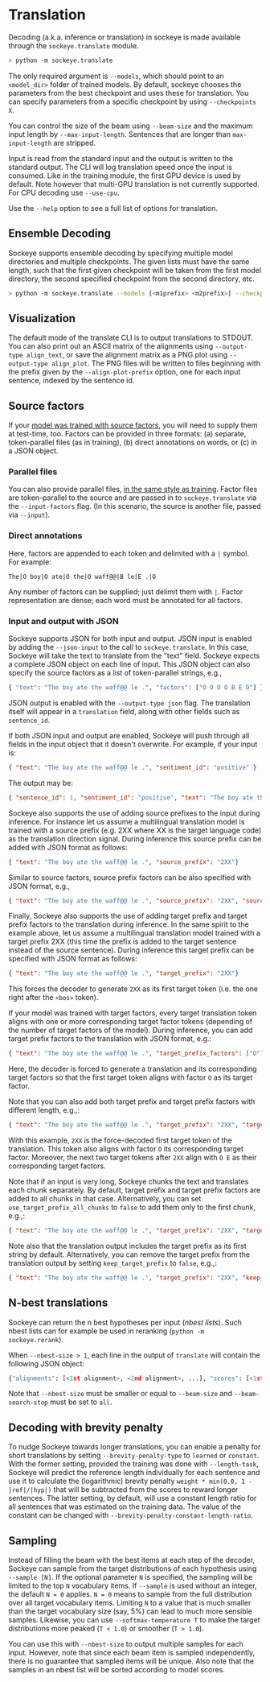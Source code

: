 # Translation

Decoding (a.k.a. inference or translation) in sockeye is made available through the `sockeye.translate` module.

```bash
> python -m sockeye.translate
```

The only required argument is `--models`, which should point to an `<model_dir>` folder of trained models.
By default, sockeye chooses the parameters from the best checkpoint and uses these for translation.
You can specify parameters from a specific checkpoint by using `--checkpoints X`.

You can control the size of the beam using `--beam-size` and the maximum input length by `--max-input-length`.
Sentences that are longer than `max-input-length` are stripped.

Input is read from the standard input and the output is written to the standard output.
The CLI will log translation speed once the input is consumed.
Like in the training module, the first GPU device is used by default.
Note however that multi-GPU translation is not currently supported. For CPU decoding use `--use-cpu`.

Use the `--help` option to see a full list of options for translation.

## Ensemble Decoding

Sockeye supports ensemble decoding by specifying multiple model directories and multiple checkpoints.
The given lists must have the same length, such that the first given checkpoint will be taken from the first model directory, the second specified checkpoint from the second directory, etc.

```bash
> python -m sockeye.translate --models [<m1prefix> <m2prefix>] --checkpoints [<cp1> <cp2>]
```

## Visualization

The default mode of the translate CLI is to output translations to STDOUT.
You can also print out an ASCII matrix of the alignments using `--output-type align_text`, or save the alignment matrix as a PNG plot using `--output-type align_plot`.
The PNG files will be written to files beginning with the prefix given by the `--align-plot-prefix` option, one for each input sentence, indexed by the sentence id.

## Source factors

If your [model was trained with source factors](training.md#source-factors), you will need to supply them at test-time, too.
Factors can be provided in three formats: (a) separate, token-parallel files (as in training), (b) direct annotations on words, or (c) in a JSON object.

### Parallel files

You can also provide parallel files, [in the same style as training](training.md#source-factors).
Factor files are token-parallel to the source and are passed in to `sockeye.translate` via the `--input-factors` flag.
(In this scenario, the source is another file, passed via `--input`).

### Direct annotations

Here, factors are appended to each token and delimited with a `|` symbol.
For example:

    The|O boy|O ate|O the|O waff@@|B le|E .|O

Any number of factors can be supplied; just delimit them with `|`.
Factor representation are dense; each word must be annotated for all factors.

### Input and output with JSON

Sockeye supports JSON for both input and output.
JSON input is enabled by adding the `--json-input` to the call to `sockeye.translate`.
In this case, Sockeye will take the text to translate from the "text" field.
Sockeye expects a complete JSON object on each line of input.
This JSON object can also specify the source factors as a list of token-parallel strings, e.g.,

```python
{ "text": "The boy ate the waff@@ le .", "factors": ["O O O O B E O"] }
```

JSON output is enabled with the `--output-type json` flag.
The translation itself will appear in a `translation` field, along with other fields such as `sentence_id`.

If both JSON input and output are enabled, Sockeye will push through all fields in the input object that it doesn't overwrite.
For example, if your input is:

```json
{ "text": "The boy ate the waff@@ le .", "sentiment_id": "positive" }
```

The output may be:

```json
{ "sentence_id": 1, "sentiment_id": "positive", "text": "The boy ate the waff@@ le .", "translation": "Der Junge aß die Waffel." }
```

Sockeye also supports the use of adding source prefixes to the input during inference. For instance let us assume a multilingual translation model is trained with a source prefix (e.g. 2XX where XX is the target language code) as the translation direction signal. During inference this source prefix can be added with JSON format as follows:

```json
{ "text": "The boy ate the waff@@ le .", "source_prefix": "2XX"}
```

Similar to source factors, source prefix factors can be also specified with JSON format, e.g.,

```json
{ "text": "The boy ate the waff@@ le .", "source_prefix": "2XX", "source_prefix_factors": ["O"]}
```

Finally, Sockeye also supports the use of adding target prefix and target prefix factors to the translation during inference. In the same spirit to the example above, let us assume a multilingual translation model trained with a target prefix 2XX (this time the prefix is added to the target sentence instead of the source sentence). During inference this target prefix can be specified with JSON format as follows:

```json
{ "text": "The boy ate the waff@@ le .", "target_prefix": "2XX"}
```

This forces the decoder to generate `2XX` as its first target token (i.e. the one right after the `<bos>` token).

If your model was trained with target factors, every target translation token aligns with one or more corresponding target factor tokens (depending of the number of target factors of the model). During inference, you can add target prefix factors to the translation with JSON format, e.g.:

```json
{ "text": "The boy ate the waff@@ le .", "target_prefix_factors": ["O"]}
```

Here, the decoder is forced to generate a translation and its corresponding target factors so that the first target token aligns with factor `O` as its target factor.

Note that you can also add both target prefix and target prefix factors with different length, e.g.,:

```json
{ "text": "The boy ate the waff@@ le .", "target_prefix": "2XX", "target_prefix_factors": ["O O E"]}
```
With this example, `2XX` is the force-decoded first target token of the translation. This token also aligns with factor `O` its corresponding target factor. Moreover, the next two target tokens after `2XX` align with `O E` as their corresponding target factors.

Note that if an input is very long, Sockeye chunks the text and translates each chunk separately. By default, target prefix and target prefix factors are added to all chunks in that case. Alternatively, you can set `use_target_prefix_all_chunks` to `false` to add them only to the first chunk, e.g.,:

```json
{ "text": "The boy ate the waff@@ le .", "target_prefix": "2XX", "target_prefix_factors": ["O"], "use_target_prefix_all_chunks": false}
```

Note also that the translation output includes the target prefix as its first string by default. Alternatively, you can remove the target prefix from the translation output by setting `keep_target_prefix` to `false`, e.g.,:

```json
{ "text": "The boy ate the waff@@ le .", "target_prefix": "2XX", "keep_target_prefix": false}
```

## N-best translations

Sockeye can return the n best hypotheses per input (*nbest lists*).
Such nbest lists can for example be used in reranking (`python -m sockeye.rerank`).

When `--nbest-size > 1`, each line in the output of `translate` will contain the following JSON object:
```python
{"alignments": [<1st alignment>, <2nd alignment>, ...], "scores": [<1st score>, <2nd score>, ...], "translations": ["<1st hypothesis>", "<2nd hypothesis>", ...]}
```
Note that `--nbest-size` must be smaller or equal to `--beam-size` and `--beam-search-stop` must be set to `all`.

## Decoding with brevity penalty

To nudge Sockeye towards longer translations, you can enable a penalty for short translations by setting `--brevity-penalty-type` to `learned` or `constant`.
With the former setting, provided the training was done with `--length-task`, Sockeye will predict the reference length individually for each sentence
and use it to calculate the (logarithmic) brevity penalty `weight * min(0.0, 1 - |ref|/|hyp|)` that will be subtracted from the scores to reward longer sentences.
The latter setting, by default, will use a constant length ratio for all sentences that was estimated on the training data.
The value of the constant can be changed with `--brevity-penalty-constant-length-ratio`.

## Sampling

Instead of filling the beam with the best items at each step of the decoder, Sockeye can sample from the target distributions of each hypothesis using `--sample [N]`.
If the optional parameter `N` is specified, the sampling will be limited to the top `N` vocabulary items.
If `--sample` is used without an integer, the default `N = 0` applies. `N = 0` means to sample from the full distribution over all target vocabulary items.
Limiting `N` to a value that is much smaller than the target vocabulary size (say, 5%) can lead to much more sensible samples.
Likewise, you can use `--softmax-temperature T` to make the target distributions more peaked (`T < 1.0`) or smoother (`T > 1.0`).

You can use this with `--nbest-size` to output multiple samples for each input.
However, note that since each beam item is sampled independently, there is no guarantee that sampled items will be unique.
Also note that the samples in an nbest list will be sorted according to model scores.
